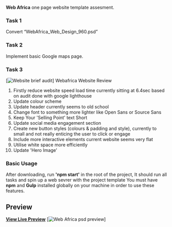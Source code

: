 **Web Africa** one page website template assesment.

### Task 1

Convert “WebAfrica_Web_Design_960.psd” 

### Task 2

 Implement basic Google maps page.

 ### Task 3
[![Website brief audit](http://creativescene.co.za/webafrica/webafrica-audit.png)]
 Webafrica Website Review
 1. Firstly reduce website speed load time currently sitting at 6.4sec based on audit done with google lighthouse
 2. Update colour scheme
 4. Update header currently seems to old school
 4. Change font to something more lighter like Open Sans or Source Sans
 5. Keep Your 'Selling Point' text Short
 6. Update social media engagement section
 7. Create new button styles (colours & padding and style), currently to small and not really enticing the user to click or engage
 8. Include more interactive elements current website seems very flat
 9. Utilise white space more efficiently 
 10. Update 'Hero Image' 

### Basic Usage

After downloading, run **'npm start'** in the root of the project, It should run all tasks and spin up a web sevrer with the project template
You must have **npm** and **Gulp** installed globally on your machine in order to use these features.

## Preview
**[View Live Preview](https://blackrockdigital.github.io/startbootstrap-one-page-wonder/)**
[![Web Africa psd preview](http://creativescene.co.za/webafrica/WebAfrica_Web_Design_960.jpg)]
